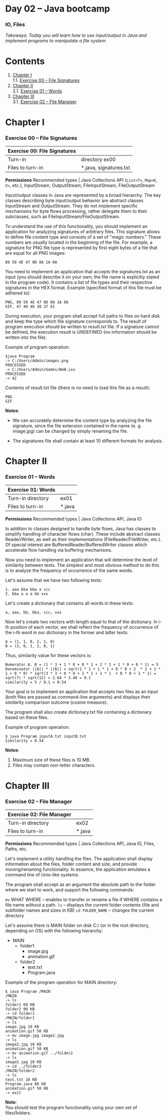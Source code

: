 # Day 02 – Java bootcamp
### IO, Files

*Takeways: Today you will learn how to use input/output in Java and implement programs to manipulate a file system*

# Contents
1. [Chapter I](#chapter-i) \
  1.1. [Exercise 00 – File Signatures](#exercise-00-file-signatures)
2. [Chapter II](#chapter-ii) \
  2.1. [Exercise 01 – Words](#exercise-01-words)
3. [Chapter III](#chapter-iii) \
  3.1. [Exercise 02 – File Manager](#exercise-02-file-manager)


# Chapter I
### Exercise 00 – File Signatures

Exercise 00: File Signatures||
---|---
Turn-in | directory	ex00
Files to turn-in |	*.java, signatures.txt
**Permissions**
Recommended types |	Java Collections API (`List<T>`, `Map<K`, `V>`, etc.), InputStream, OutputStream, FileInputStream, FileOutputStream

Input/output classes in Java are represented by a broad hierarchy. The key classes describing byte input/output behavior are abstract classes InputStream and OutputStream. They do not implement specific mechanisms for byte flows processing, rather delegate them to their subclasses, such as FileInputStream/FileOutputStream.

To understand the use of this functionality, you should implement an application for analyzing signatures of arbitrary files. This signature allows to define file content type and consists of a set of "magic numbers." These numbers are usually located in the beginning of the file. For example, a signature for PNG file type is represented by first eight bytes of a file that are equal for all PNG images:
```
89 50 4E 47 0D 0A 1A 0A
```

You need to implement an application that accepts the signatures.txt as an input (you should describe it on your own; the file name is explicitly stated in the program code). It contains a list of file types and their respective signatures in the HEX format. Example (specified format of this file must be adhered to):
```
PNG, 89 50 4E 47 0D 0A 1A 0A
GIF, 47 49 46 38 37 61
```
During execution, your program shall accept full paths to files on hard disk and keep the type which file signature corresponds to. The result of program execution should be written to result.txt file. If a signature cannot be defined, the execution result is UNDEFINED (no information should be written into the file).

Example of program operation:
```
$java Program
-> C:/Users/Admin/images.png
PROCESSED
-> C:/Users/Admin/Games/WoW.iso
PROCESSED
-> 42
```
Contents of result.txt file (there is no need to load this file as a result):
```
PNG
GIF
```

**Notes**:
- We can accurately determine the content type by analyzing the file signature, since the file extension contained in the name (e. g. image.jpg) can be changed by simply renaming the file.

- The signatures file shall contain at least 10 different formats for analysis.

# Chapter II
### Exercise 01 – Words

Exercise 01: Words ||
---|---
Turn-in directory	| ex01
Files to turn-in |	*.java
**Permissions**
Recommended types |	Java Collections API, Java IO

In addition to classes designed to handle byte flows, Java has classes to simplify handling of character flows (char). These include abstract classes Reader/Writer, as well as their implementations (FileReader/FileWriter, etc.). Of special interest are BufferedReader/BufferedWriter classes which accelerate flow handling via buffering mechanisms.

Now you need to implement an application that will determine the level of similarity between texts. The simplest and most obvious method to do this is to analyze the frequency of occurrence of the same words.

Let's assume that we have two following texts:
```
1. aaa bba bba a ссс
2. bba a a a bb xxx
```
Let's create a dictionary that contains all words in these texts:
```
a, aaa, bb, bba, ccc, xxx
```
Now let's create two vectors with length equal to that of the dictionary. In i-th position of each vector, we shall reflect the frequency of occurrence of the i-th word in our dictionary in the former and latter texts:
```
A = (1, 1, 0, 2, 1, 0)
B = (3, 0, 1, 1, 0, 1)
```

Thus, similarity value for these vectors is:
```
Numerator A. B = (1 * 3 + 1 * 0 + 0 * 1 + 2 * 1 + 1 * 0 + 0 * 1) = 5
Denominator ||A|| * ||B|| = sqrt(1 * 1 + 1 * 1 + 0 * 0 + 2  * 2 + 1 * 1 + 0 * 0) * sqrt(3 * 3 + 0 * 0 + 1 * 1 + 1 * 1  + 0 * 0 + 1 * 1) = sqrt(7) * sqrt(12) = 2.64 * 3.46 = 9.1
similarity = 5 / 9.1 = 0.54
```
Your goal is to implement an application that accepts two files as an input (both files are passed as command-line arguments) and displays their similarity comparison outcome (cosine measure).

The program shall also create dictionary.txt file containing a dictionary based on these files.

Example of program operation:
```
$ java Program inputA.txt inputB.txt
Similarity = 0.54
```

**Notes**:
1. Maximum size of these files is 10 MB.
2. Files may contain non-letter characters.

# Chapter III
### Exercise 02 – File Manager

Exercise 02: File Manager ||
---|---
Turn-in directory |	ex02
Files to turn-in |	*.java
**Permissions**
Recommended types	| Java Collections API, Java IO, Files, Paths, etc.

Let's implement a utility handling the files. The application shall display information about the files, folder content and size, and provide moving/renaming functionality. In essence, the application emulates a command line of Unix-like systems.

The program shall accept as an argument the absolute path to the folder where we start to work, and support the following commands:

`mv` WHAT WHERE – enables to transfer or rename a file if WHERE contains a file name without a path.
`ls` – displays the current folder contents (file and subfolder names and sizes in KB)
`cd FOLDER_NAME` – changes the current directory

Let's assume there is MAIN folder on disk C:/ (or in the root directory, depending on OS) with the following hierarchy:
- MAIN
  + folder1
    * image.jpg
    *	animation.gif
  +	folder2
    * text.txt
    *	Program.java

Example of the program operation for MAIN directory:
```
$ java Program /MAIN
/MAIN
-> ls
folder1 60 KB
folder2 90 KB
-> cd folder1
/MAIN/folder1
-> ls
image.jpg 10 KB
animation.gif 50 KB
-> mv image.jpg image2.jpg
-> ls
image2.jpg 10 KB
animation.gif 50 KB
-> mv animation.gif ../folder2
-> ls
image2.jpg 10 KB
-> cd ../folder2
/MAIN/folder2
-> ls
text.txt 10 KB
Program.java 80 KB
animation.gif 50 KB
-> exit
```

**Note**:<br>
You should test the program functionality using your own set of files/folders.
